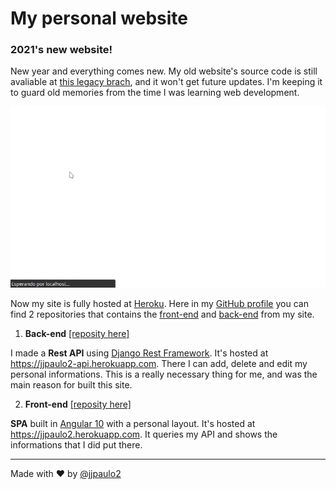 # My personal website

### 2021's new website!

New year and everything comes new. My old website's source code is still avaliable at [this legacy brach](https://github.com/jjpaulo2/mysite-front-end/tree/legacy), and it won't get future updates. I'm keeping it to guard old memories from the time I was learning web development.

![](new-site.gif)

Now my site is fully hosted at [Heroku](https://www.heroku.com). Here in my [GitHub profile](https://github.com/jjpaulo2) you can find 2 repositories that contains the [front-end](https://github.com/jjpaulo2/mysite-front-end) and [back-end](https://github.com/jjpaulo2/mysite-rest-api) from my site.

1) **Back-end** [[reposity here]](https://github.com/jjpaulo2/mysite-rest-api)

I made a **Rest API** using [Django Rest Framework](https://www.django-rest-framework.org/). It's hosted at https://jjpaulo2-api.herokuapp.com. There I can add, delete and edit my personal informations. This is a really necessary thing for me, and was the main reason for built this site.

2) **Front-end** [[reposity here]](https://github.com/jjpaulo2/mysite-front-end)

**SPA** built in [Angular 10](https://angular.io/) with a personal layout. It's hosted at https://jjpaulo2.herokuapp.com. It queries my API and shows the informations that I did put there.

---
Made with :heart: by [@jjpaulo2](https://github.com/jjpaulo2)
